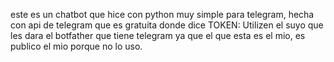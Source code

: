 este es un chatbot que hice con python muy simple para telegram, hecha con api de telegram que es gratuita
donde dice TOKEN:
Utilizen el suyo que les dara el botfather que tiene telegram ya que el que esta es el mio, es publico el mio porque no lo uso.
